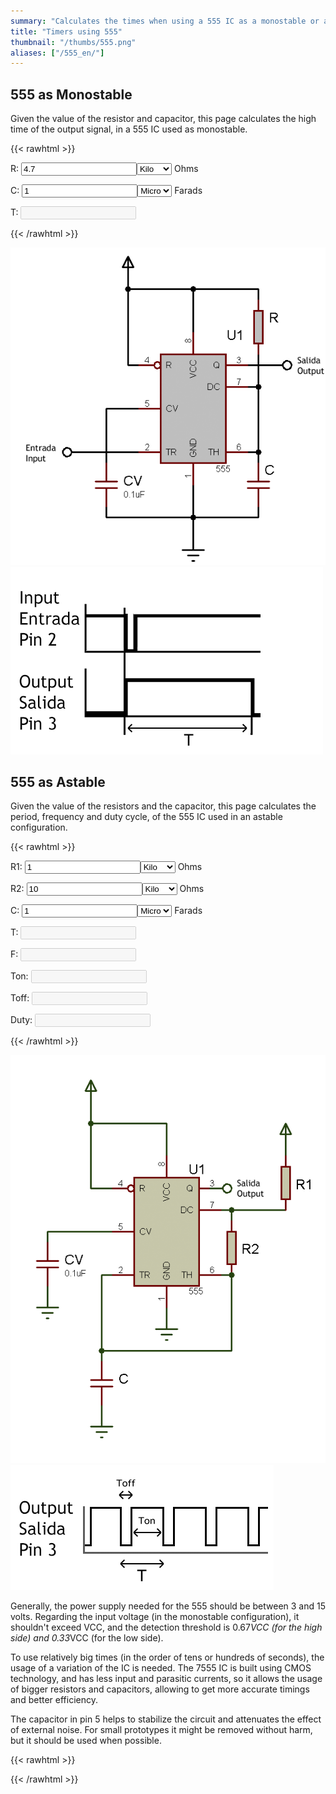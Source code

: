 ```yaml
---
summary: "Calculates the times when using a 555 IC as a monostable or astable."
title: "Timers using 555"
thumbnail: "/thumbs/555.png"
aliases: ["/555_en/"]
---
```


## 555 as Monostable

Given the value of the resistor and capacitor, this page calculates the high time of the output signal, in a 555 IC used as monostable.

{{< rawhtml >}}
<form action="" id="monoestable">
<p>R: <input id="r_m" value="4.7" type="number" class="w3-input w3-border"/><select id="rScale_m" class="w3-select w3-border">
  <option></option>
  <option selected="selected">Kilo</option>
  <option>Mega</option>
</select> Ohms</p>
<p>C: <input id="c_m" value="1" type="number" class="w3-input w3-border"/><select id="cScale_m" class="w3-select w3-border">
  <option>Pico</option>
  <option>Nano</option>
  <option selected="selected">Micro</option>
  <option>Mili</option>
</select> Farads</p>
<p>T: <input id="t_m" disabled="disabled" class="w3-input w3-border"/></p>
</form>
{{< /rawhtml >}}

![555 as monostable schematic](/images/555mono.png)
![555 temporal diagram](/images/555tiempos.png)

## 555 as Astable
Given the value of the resistors and the capacitor, this page calculates the period, frequency and duty cycle, of the 555 IC used in an astable configuration.

{{< rawhtml >}}
<form action="" id="astable">
<p>R1: <input id="r1_a" value="1" type="number" class="w3-input w3-border"/><select id="r1Scale_a" class="w3-select w3-border">
  <option></option>
  <option selected="selected">Kilo</option>
  <option>Mega</option>
</select> Ohms</p>
<p>R2: <input id="r2_a" value="10" type="number" class="w3-input w3-border"/><select id="r2Scale_a" class="w3-select w3-border">
  <option></option>
  <option selected="selected">Kilo</option>
  <option>Mega</option>
</select> Ohms</p>
<p>C:  <input id="c_a" value="1" type="number" class="w3-input w3-border"/><select id="cScale_a" class="w3-select w3-border">
  <option>Pico</option>
  <option>Nano</option>
  <option selected="selected">Micro</option>
  <option>Mili</option>
</select> Farads</p>
<p>T: <input id="t_a" disabled="disabled" class="w3-input w3-border"/></p>
<p>F: <input id="f_a" disabled="disabled" class="w3-input w3-border"/></p>
<p>Ton: <input id="ton_a" disabled="disabled" class="w3-input w3-border"/></p>
<p>Toff: <input id="toff_a" disabled="disabled" class="w3-input w3-border"/></p>
<p>Duty: <input id="duty_a" disabled="disabled" class="w3-input w3-border"/></p>
</form>
{{< /rawhtml >}}

![555 as astable schematic](/images/555astable.png)
![555 temporal diagram](/images/555atiempos.png)

Generally, the power supply needed for the 555 should be between 3 and 15 volts. Regarding the input voltage (in the monostable configuration), it shouldn't exceed VCC, and the detection threshold is 0.67*VCC (for the high side) and 0.33*VCC (for the low side).

To use relatively big times (in the order of tens or hundreds of seconds), the usage of a variation of the IC is needed. The 7555 IC is built using CMOS technology, and has less input and parasitic currents, so it allows the usage of bigger resistors and capacitors, allowing to get more accurate timings and better efficiency.

The capacitor in pin 5 helps to stabilize the circuit and attenuates the effect of external noise. For small prototypes it might be removed without harm, but it should be used when possible.

{{< rawhtml >}}
<script src="/inc/calculators/555.js"></script>
{{< /rawhtml >}}

